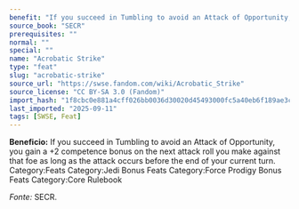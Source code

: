 ```yaml
---
benefit: "If you succeed in Tumbling to avoid an Attack of Opportunity, you gain a +2 competence bonus on the next attack roll you make against that foe as long as the attack occurs before the end of your current turn. Category:Feats Category:Jedi Bonus Feats Category:Force Prodigy Bonus Feats Category:Core Rulebook"
source_book: "SECR"
prerequisites: ""
normal: ""
special: ""
name: "Acrobatic Strike"
type: "feat"
slug: "acrobatic-strike"
source_url: "https://swse.fandom.com/wiki/Acrobatic_Strike"
source_license: "CC BY-SA 3.0 (Fandom)"
import_hash: "1f8cbc0e881a4cff026bb0036d30020d45493000fc5a40eb6f189ae3cf6cd21c"
last_imported: "2025-09-11"
tags: [SWSE, Feat]
---
```

**Beneficio:** If you succeed in Tumbling to avoid an Attack of Opportunity, you gain a +2 competence bonus on the next attack roll you make against that foe as long as the attack occurs before the end of your current turn. Category:Feats Category:Jedi Bonus Feats Category:Force Prodigy Bonus Feats Category:Core Rulebook

*Fonte:* SECR.